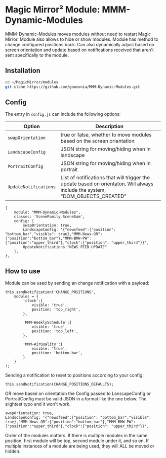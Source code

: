 # Magic Mirror² Module: MMM-Dynamic-Modules

MMM-Dynamic-Modules moves modules without need to restart Magic Mirror. Module also allows to hide or show modules. Module has method to change configured positions back.
Can also dynamically adjust based on screen orientation and update based on notifications received that aren't sent specifically to the module.  

## Installation


```bash
cd ~/MagicMirror/modules
git clone https://github.com/gonzonia/MMM-Dynamic-Modules.git
```

## Config
The entry in `config.js` can include the following options:

<!-- prettier-ignore-start -->
| Option             | Description
|--------------------|-----------
| `swapOrientation`  | true or false, whether to move modules based on the screen orientation
| `LandscapeConfig`  | JSON string for moving/hiding when in landscape
| `PortraitConfig`   | JSON string for moving/hiding when in portrait
| `UpdateNotifications`| List of notifications that will trigger the update based on orientaton. Will always include the system, "DOM_OBJECTS_CREATED"


```
{
	module: "MMM-Dynamic-Modules",
	classes: 'SceneFamily SceneSam',
	config: {
		swapOrientation: true,
		LandscapeConfig: '{"newsfeed":{"position": "bottom_bar","visible": true},"MMM-News-QR":{"position":"bottom_bar"},"MMM-BMW-PW":{"position":"upper_third"},"clock":{"position": "upper_third"}}',
		UpdateNotifications:"NEWS_FEED_UPDATE"
	},
},
```

## How to use


Module can be used by sending an change notification with a payload:

```
this.sendNotification('CHANGE_POSITIONS', 
	modules = {
		'clock':{
			visible: 'true',
			position: 'top_right',
		},

		'MMM-WeeklySchedule':{
			visible: 'true',
			position: 'top_left',
		},

		'MMM-AirQuality':{
			visible: 'true',
			position: 'bottom_bar',
		}
	}
);
```

Sending a notification to reset to positions according to your config:

```
this.sendNotification(CHANGE_POSITIONS_DEFAULTS);
```

OR move based on orientation the Config passed to LanscapeConfig or PortraitConfig must be valid JSON in a format like the one below. The slightest typo and it won't work. 
```
swapOrientation: true,
LandscapeConfig: '{"newsfeed":{"position": "bottom_bar","visible": true},"MMM-News-QR":{"position":"bottom_bar"},"MMM-BMW-PW":{"position":"upper_third"},"clock":{"position": "upper_third"}}',
```

Order of the modules matters. If there is multiple modules in the same position, first module will be top, second module under it, and so on.
If multiple instances of a module are being used, they will ALL be moved or hidden. 
